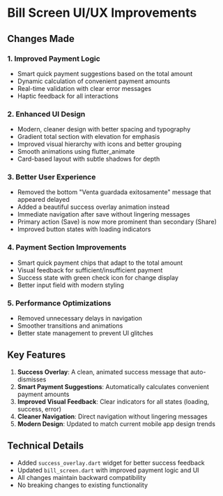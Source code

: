 # Bill Screen UI/UX Improvements

## Changes Made

### 1. **Improved Payment Logic**
- Smart quick payment suggestions based on the total amount
- Dynamic calculation of convenient payment amounts
- Real-time validation with clear error messages
- Haptic feedback for all interactions

### 2. **Enhanced UI Design**
- Modern, cleaner design with better spacing and typography
- Gradient total section with elevation for emphasis
- Improved visual hierarchy with icons and better grouping
- Smooth animations using flutter_animate
- Card-based layout with subtle shadows for depth

### 3. **Better User Experience**
- Removed the bottom "Venta guardada exitosamente" message that appeared delayed
- Added a beautiful success overlay animation instead
- Immediate navigation after save without lingering messages
- Primary action (Save) is now more prominent than secondary (Share)
- Improved button states with loading indicators

### 4. **Payment Section Improvements**
- Smart quick payment chips that adapt to the total amount
- Visual feedback for sufficient/insufficient payment
- Success state with green check icon for change display
- Better input field with modern styling

### 5. **Performance Optimizations**
- Removed unnecessary delays in navigation
- Smoother transitions and animations
- Better state management to prevent UI glitches

## Key Features

1. **Success Overlay**: A clean, animated success message that auto-dismisses
2. **Smart Payment Suggestions**: Automatically calculates convenient payment amounts
3. **Improved Visual Feedback**: Clear indicators for all states (loading, success, error)
4. **Cleaner Navigation**: Direct navigation without lingering messages
5. **Modern Design**: Updated to match current mobile app design trends

## Technical Details

- Added `success_overlay.dart` widget for better success feedback
- Updated `bill_screen.dart` with improved payment logic and UI
- All changes maintain backward compatibility
- No breaking changes to existing functionality
